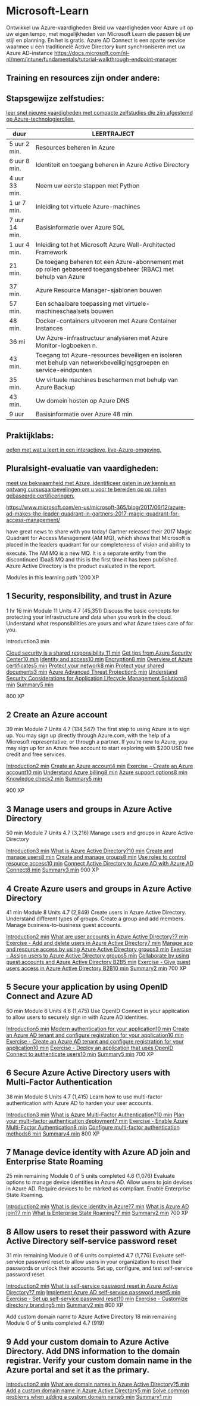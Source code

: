 # Microsoft-Learn
Ontwikkel uw Azure-vaardigheden  Breid uw vaardigheden voor Azure uit op uw eigen tempo, met mogelijkheden van Microsoft Learn die passen bij uw stijl en planning. En het is gratis.
Azure AD Connect is een aparte service waarmee u een traditionele Active Directory kunt synchroniseren met uw Azure AD-instance
https://docs.microsoft.com/nl-nl/mem/intune/fundamentals/tutorial-walkthrough-endpoint-manager

## Training en resources zijn onder andere:

## Stapsgewijze zelfstudies: 
[leer snel nieuwe vaardigheden met compacte zelfstudies die zijn afgestemd op Azure-technologierollen.](https://azure.microsoft.com/email/?destination=https%3A%2F%2Fdocs.microsoft.com%2Fnl-nl%2Flearn%2Fazure%2F%3Fwt.mc_id%3Dazurepaygday10_freetraining_tutorials-email-rm&p=bT1iY2NhNTc5NC0xM2NlLTQyMWMtODE1Yy0xYTc4MmJkZDYxNDImcz04N2Q1MDRlOS00NmU4LTRiODctOGY3Mi1mMjA3ZWU4ZTZkYWQmdT1hZW8mbD1henVyZV8y)

|duur |LEERTRAJECT  | 
|--------------------|--------------------------------------------------------------------------|
|5 uur 2 min.|Resources beheren in Azure ||
|6 uur 8 min.|Identiteit en toegang beheren in Azure Active Directory |
|4 uur 33 min.|Neem uw eerste stappen met Python |
|1 ur 7 min.|Inleiding tot virtuele Azure-machines |
|7 uur 14 min.|Basisinformatie over Azure SQL |
|1 uur 4 min.|Inleiding tot het Microsoft Azure Well-Architected Framework |
|21 min.|De toegang beheren tot een Azure-abonnement met op rollen gebaseerd toegangsbeheer (RBAC) met behulp van Azure |
|37 min.|Azure Resource Manager-sjablonen bouwen |
|57 min.|Een schaalbare toepassing met virtuele-machineschaalsets bouwen |
|48 min.|Docker-containers uitvoeren met Azure Container Instances |
|36 mi|Uw Azure-infrastructuur analyseren met Azure Monitor-logboeken n.|
|43 min.|Toegang tot Azure-resources beveiligen en isoleren met behulp van netwerkbeveiligingsgroepen en service-eindpunten|
|35 min.|Uw virtuele machines beschermen met behulp van Azure Backup |
|43 min.|Uw domein hosten op Azure DNS |
|9 uur |Basisinformatie over Azure 48 min.|

	
## Praktijklabs: 
[oefen met wat u leert in een interactieve, live-Azure-omgeving.](https://docs.microsoft.com/nl-nl/learn/?WT.mc_id=sitertzn_homepage_learn-redirect-handsonlabs)
	
## Pluralsight-evaluatie van vaardigheden: 
[meet uw bekwaamheid met Azure, identificeer gaten in uw kennis en ontvang cursusaanbevelingen om u voor te bereiden op op rollen gebaseerde certificeringen.](https://www.pluralsight.com/partners/microsoft/azure)



https://www.microsoft.com/en-us/microsoft-365/blog/2017/06/12/azure-ad-makes-the-leader-quadrant-in-gartners-2017-magic-quadrant-for-access-management/

have great news to share with you today! Gartner released their 2017 Magic Quadrant for Access Management (AM MQ), which shows that Microsoft is placed in the leaders quadrant for our completeness of vision and ability to execute.
The AM MQ is a new MQ. It is a separate entity from the discontinued IDaaS MQ and this is the first time it has been published. Azure Active Directory is the product evaluated in the report.



Modules in this learning path 1200 XP

## 1 Security, responsibility, and trust in Azure
1 hr 16 min
Module
11 Units
 4.7 (45,351)
Discuss the basic concepts for protecting your infrastructure and data when you work in the cloud. Understand what responsibilities are yours and what Azure takes care of for you.

Introduction3 min



[Cloud security is a shared responsibility 11 min](https://docs.microsoft.com/en-us/learn/modules/intro-to-security-in-azure/2-shared-responsibility/)
[Get tips from Azure Security Center10 min](https://docs.microsoft.com/en-us/learn/modules/intro-to-security-in-azure/2a-azure-security-center/)
[Identity and access10 min](https://docs.microsoft.com/en-us/learn/modules/intro-to-security-in-azure/3-identity-and-access/)
[Encryption8 min](https://docs.microsoft.com/en-us/learn/modules/intro-to-security-in-azure/4-encryption/)
[Overview of Azure certificates5 min](https://docs.microsoft.com/en-us/learn/modules/intro-to-security-in-azure/4a-certificates/)
[Protect your network8 min](https://docs.microsoft.com/en-us/learn/modules/intro-to-security-in-azure/5-network-security/)
[Protect your shared documents3 min](https://docs.microsoft.com/en-us/learn/modules/intro-to-security-in-azure/6-azure-information-protection/)
[Azure Advanced Threat Protection5 min](https://docs.microsoft.com/en-us/learn/modules/intro-to-security-in-azure/7-advanced-threat-protection/)
[Understand Security Considerations for Application Lifecycle Management Solutions8 min](https://docs.microsoft.com/en-us/learn/modules/intro-to-security-in-azure/7a-microsoft-sdl/)
[Summary5 min](https://docs.microsoft.com/en-us/learn/modules/intro-to-security-in-azure/8-summary/)

800 XP

## 2 Create an Azure account
39 min
Module
7 Units
 4.7 (134,547)
The first step to using Azure is to sign up. You may sign up directly through Azure.com, with the help of a Microsoft representative, or through a partner. If you’re new to Azure, you may sign up for an Azure free account to start exploring with $200 USD free credit and free services.

[Introduction2 min](https://docs.microsoft.com/en-us/learn/modules/create-an-azure-account/1-introduction/)
[Create an Azure account4 min](https://docs.microsoft.com/en-us/learn/modules/create-an-azure-account/2-azure-accounts-and-subscriptions/)
[Exercise - Create an Azure account10 min](https://docs.microsoft.com/en-us/learn/modules/create-an-azure-account/3-exercise-create-an-azure-account/)
[Understand Azure billing8 min](https://docs.microsoft.com/en-us/learn/modules/create-an-azure-account/4-multiple-subscriptions/)
[Azure support options8 min](https://docs.microsoft.com/en-us/learn/modules/create-an-azure-account/5-support-options/)
[Knowledge check2 min](https://docs.microsoft.com/en-us/learn/modules/create-an-azure-account/6-knowledge-check/)
[Summary5 min](https://docs.microsoft.com/en-us/learn/paths/manage-identity-and-access/)

900 XP

## 3 Manage users and groups in Azure Active Directory
50 min
Module
7 Units
 4.7 (3,216)
Manage users and groups in Azure Active Directory

[Introduction3 min](https://docs.microsoft.com/en-us/learn/modules/manage-users-and-groups-in-aad/1-introduction/)
[What is Azure Active Directory?10 min](https://docs.microsoft.com/en-us/learn/modules/manage-users-and-groups-in-aad/2-create-aad/)
[Create and manage users8 min](https://docs.microsoft.com/en-us/learn/modules/manage-users-and-groups-in-aad/3-users/)
[Create and manage groups8 min](https://docs.microsoft.com/en-us/learn/modules/manage-users-and-groups-in-aad/4-groups/)
[Use roles to control resource access10 min](https://docs.microsoft.com/en-us/learn/modules/manage-users-and-groups-in-aad/5-manage-aad-roles/)
[Connect Active Directory to Azure AD with Azure AD Connect8 min](https://docs.microsoft.com/en-us/learn/modules/manage-users-and-groups-in-aad/6-azure-ad-connect/)
[Summary3 min](https://docs.microsoft.com/en-us/learn/modules/manage-users-and-groups-in-aad/7-summary/)
900 XP

## 4 Create Azure users and groups in Azure Active Directory
41 min
Module
8 Units
 4.7 (2,849)
Create users in Azure Active Directory. Understand different types of groups. Create a group and add members. Manage business-to-business guest accounts.

[Introduction2 min](https://docs.microsoft.com/en-us/learn/modules/create-users-and-groups-in-azure-active-directory/1-introduction/)
[What are user accounts in Azure Active Directory?7 min](https://docs.microsoft.com/en-us/learn/modules/create-users-and-groups-in-azure-active-directory/3-exercise-add-delete-users-azure-ad/)
[Exercise - Add and delete users in Azure Active Directory7 min](https://docs.microsoft.com/en-us/learn/modules/create-users-and-groups-in-azure-active-directory/3-exercise-add-delete-users-azure-ad/)
[Manage app and resource access by using Azure Active Directory groups3 min](https://docs.microsoft.com/en-us/learn/modules/create-users-and-groups-in-azure-active-directory/4-manage-app-resource-access-azure-ad-groups/)
[Exercise - Assign users to Azure Active Directory groups5 min](https://docs.microsoft.com/en-us/learn/modules/create-users-and-groups-in-azure-active-directory/5-exercise-assign-users-azure-ad-groups/)
[Collaborate by using guest accounts and Azure Active Directory B2B5 min](https://docs.microsoft.com/en-us/learn/modules/create-users-and-groups-in-azure-active-directory/6-collaborate-guest-accounts-azure-ad-b2b/)
[Exercise - Give guest users access in Azure Active Directory B2B10 min](https://docs.microsoft.com/en-us/learn/modules/create-users-and-groups-in-azure-active-directory/7-exercise-guest-user-access-azure-ad-b2b/)
[Summary2 min](https://docs.microsoft.com/en-us/learn/modules/create-users-and-groups-in-azure-active-directory/8-summary/)
700 XP

## 5 Secure your application by using OpenID Connect and Azure AD
50 min
Module
6 Units
 4.6 (1,475)
Use OpenID Connect in your application to allow users to securely sign in with Azure AD identities.

[Introduction5 min](https://docs.microsoft.com/en-us/learn/modules/secure-app-with-oidc-and-azure-ad/1-introduction/)
[Modern authentication for your application10 min](https://docs.microsoft.com/en-us/learn/modules/secure-app-with-oidc-and-azure-ad/2-modern-auth-for-your-app/)
[Create an Azure AD tenant and configure registration for your application10 min](https://docs.microsoft.com/en-us/learn/modules/secure-app-with-oidc-and-azure-ad/3-create-aad-register-app/)
[Exercise - Create an Azure AD tenant and configure registration for your application10 min](https://docs.microsoft.com/en-us/learn/modules/secure-app-with-oidc-and-azure-ad/4-exercise-create-aad-register-app/)
[Exercise - Deploy an application that uses OpenID Connect to authenticate users10 min](https://docs.microsoft.com/en-us/learn/modules/secure-app-with-oidc-and-azure-ad/5-exercise-deploy-app-with-oidc-auth/)
[Summary5 min](https://docs.microsoft.com/en-us/learn/modules/secure-app-with-oidc-and-azure-ad/6-summary/)
700 XP

## 6 Secure Azure Active Directory users with Multi-Factor Authentication
38 min
Module
6 Units
 4.7 (1,415)
Learn how to use multi-factor authentication with Azure AD to harden your user accounts.

[Introduction3 min](https://docs.microsoft.com/en-us/learn/modules/secure-aad-users-with-mfa/1-introduction/)
[What is Azure Multi-Factor Authentication?10 min](https://docs.microsoft.com/en-us/learn/modules/secure-aad-users-with-mfa/2-azure-multi-factor-authentication/)
[Plan your multi-factor authentication deployment7 min](https://docs.microsoft.com/en-us/learn/paths/manage-identity-and-access/)
[Exercise - Enable Azure Multi-Factor Authentication8 min](https://docs.microsoft.com/en-us/learn/modules/secure-aad-users-with-mfa/4-exercise-mfa/)
[Configure multi-factor authentication methods6 min](https://docs.microsoft.com/en-us/learn/modules/secure-aad-users-with-mfa/5-configure-authentication-methods/)
[Summary4 min](https://docs.microsoft.com/en-us/learn/modules/secure-aad-users-with-mfa/6-summary/)
800 XP

## 7 Manage device identity with Azure AD join and Enterprise State Roaming
25 min remaining
Module
0 of 5 units completed
 4.6 (1,076)
Evaluate options to manage device identities in Azure AD. Allow users to join devices in Azure AD. Require devices to be marked as compliant. Enable Enterprise State Roaming.


[Introduction2 min](https://docs.microsoft.com/en-us/learn/modules/manage-device-identity-ad-join/1-introduction/)
[What is device identity in Azure?7 min](https://docs.microsoft.com/en-us/learn/modules/manage-device-identity-ad-join/2-what-is-device-identity/)
[What is Azure AD join?7 min](https://docs.microsoft.com/en-us/learn/modules/manage-device-identity-ad-join/3-what-is-ad-join/)
[What is Enterprise State Roaming?7 min](https://docs.microsoft.com/en-us/learn/modules/manage-device-identity-ad-join/4-what-is-enterprise-state-roaming/)
[Summary2 min](https://docs.microsoft.com/en-us/learn/modules/manage-device-identity-ad-join/5-summary/)
700 XP

## 8 Allow users to reset their password with Azure Active Directory self-service password reset
31 min remaining
Module
0 of 6 units completed
 4.7 (1,776)
Evaluate self-service password reset to allow users in your organization to reset their passwords or unlock their accounts. Set up, configure, and test self-service password reset.

[Introduction2 min](https://docs.microsoft.com/en-us/learn/modules/allow-users-reset-their-password/1-introduction/)
[What is self-service password reset in Azure Active Directory?7 min](https://docs.microsoft.com/en-us/learn/modules/allow-users-reset-their-password/2-self-service-password-reset/)
[Implement Azure AD self-service password reset5 min](https://docs.microsoft.com/en-us/learn/modules/allow-users-reset-their-password/3-implement-azure-ad-self-service-password-reset/)
[Exercise - Set up self-service password reset10 min](https://docs.microsoft.com/en-us/learn/modules/allow-users-reset-their-password/4-exercise-set-up-self-service-password-reset/)
[Exercise - Customize directory branding5 min](https://docs.microsoft.com/en-us/learn/modules/allow-users-reset-their-password/5-exercise-customize-directory-branding/)
[Summary2 min]()
800 XP

Add custom domain name to Azure Active Directory
18 min remaining
Module
0 of 5 units completed
 4.7 (919)

## 9 Add your custom domain to Azure Active Directory. Add DNS information to the domain registrar. Verify your custom domain name in the Azure portal and set it as the primary.

[Introduction2 min](https://docs.microsoft.com/en-us/learn/modules/add-custom-domain-name-azure-active-directory/1-introduction/)
[What are domain names in Azure Active Directory?5 min](https://docs.microsoft.com/en-us/learn/modules/add-custom-domain-name-azure-active-directory/2-what-are-domain-names/)
[Add a custom domain name in Azure Active Directory5 min](https://docs.microsoft.com/en-us/learn/modules/add-custom-domain-name-azure-active-directory/3-add-custom-domain-name/)
[Solve common problems when adding a custom domain name5 min](https://docs.microsoft.com/en-us/learn/modules/add-custom-domain-name-azure-active-directory/4-solve-common-issues/)
[Summary1 min](https://docs.microsoft.com/en-us/learn/modules/add-custom-domain-name-azure-active-directory/5-summary/)


